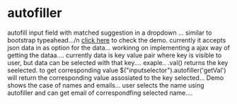 # autofiller
autofill input field with matched suggestion in a dropdown ... similar to bootstrap typeahead.../n
<a href="http://bhavansharma.co.nf/autofiller" target="_blank">click here</a> to check the demo. currently it accepts json data in as option for the data... workinng on implementing a ajax way of getting the dataa.... currently data is key value pair where key is visible to user, but data can be selected with that key.... exaple.. .val() returns the  key seelected. to get corresponding value $("inputselector").autofiller('getVal') will return the corresponding value assosiated to the key selected... Demo shows the case of names and emails... user selects the name using autofiller  and can get email of correspondfing selected name....
